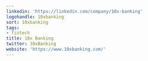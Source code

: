 ```yaml
---
linkedin: 'https://linkedin.com/company/10x-banking'
logohandle: 10xbanking
sort: 10xbanking
tags:
- fintech
title: 10x Banking
twitter: 10xBanking
website: 'https://www.10xbanking.com/'
---
```

